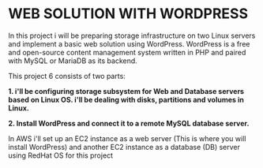 # **WEB SOLUTION WITH WORDPRESS** 
In this project i will be preparing storage infrastructure on two Linux servers and implement a basic web solution using WordPress. WordPress is a free and open-source content management system written in PHP and paired with MySQL or MariaDB as its backend. 

This project 6 consists of two parts:

**1. i'll be configuring storage subsystem for Web and Database servers based on Linux OS. i'll be dealing with disks, partitions and volumes in Linux.**

**2. Install WordPress and connect it to a remote MySQL database server.** 

In AWS i'll set up an EC2 instance as a web server (This is where you will install WordPress) and another EC2 instance as a database (DB) server using RedHat OS for this project
